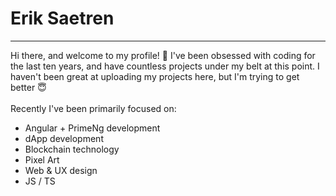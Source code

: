 <h1>Erik Saetren</h1>
<hr>
Hi there, and welcome to my profile! 👋 
I've been obsessed with coding for the last ten years, and have countless projects under my belt at this point. 
I haven't been great at uploading my projects here, but I'm trying to get better 😇
<br><br>
Recently I've been primarily focused on:
<ul>
<li>Angular + PrimeNg development</li>
<li>dApp development</li>
<li>Blockchain technology</li>
<li>Pixel Art</li>
<li>Web & UX design</li>
<li>JS / TS</li>
</ul>

<!---
eriksaetren/eriksaetren is a ✨ special ✨ repository because its `README.md` (this file) appears on your GitHub profile.
You can click the Preview link to take a look at your changes.
--->

